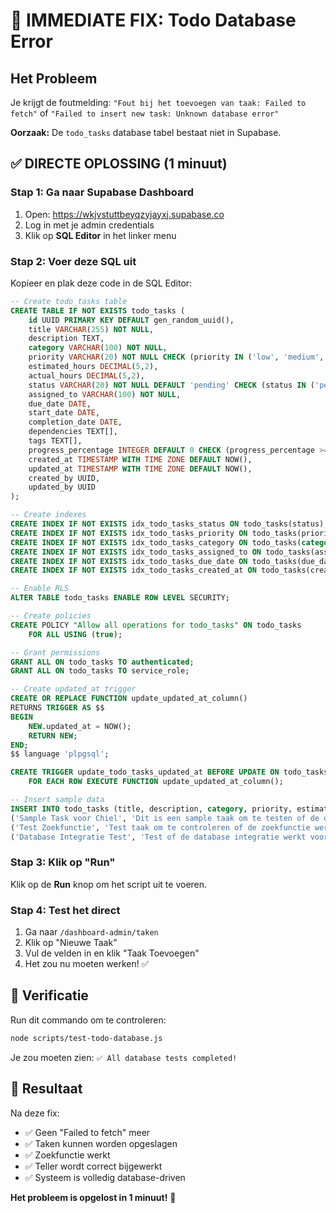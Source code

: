 # 🚨 IMMEDIATE FIX: Todo Database Error

## Het Probleem
Je krijgt de foutmelding: `"Fout bij het toevoegen van taak: Failed to fetch"` of `"Failed to insert new task: Unknown database error"`

**Oorzaak:** De `todo_tasks` database tabel bestaat niet in Supabase.

## ✅ DIRECTE OPLOSSING (1 minuut)

### Stap 1: Ga naar Supabase Dashboard
1. Open: https://wkjvstuttbeyqzyjayxj.supabase.co
2. Log in met je admin credentials
3. Klik op **SQL Editor** in het linker menu

### Stap 2: Voer deze SQL uit
Kopieer en plak deze code in de SQL Editor:

```sql
-- Create todo_tasks table
CREATE TABLE IF NOT EXISTS todo_tasks (
    id UUID PRIMARY KEY DEFAULT gen_random_uuid(),
    title VARCHAR(255) NOT NULL,
    description TEXT,
    category VARCHAR(100) NOT NULL,
    priority VARCHAR(20) NOT NULL CHECK (priority IN ('low', 'medium', 'high', 'critical')),
    estimated_hours DECIMAL(5,2),
    actual_hours DECIMAL(5,2),
    status VARCHAR(20) NOT NULL DEFAULT 'pending' CHECK (status IN ('pending', 'in_progress', 'completed', 'blocked')),
    assigned_to VARCHAR(100) NOT NULL,
    due_date DATE,
    start_date DATE,
    completion_date DATE,
    dependencies TEXT[],
    tags TEXT[],
    progress_percentage INTEGER DEFAULT 0 CHECK (progress_percentage >= 0 AND progress_percentage <= 100),
    created_at TIMESTAMP WITH TIME ZONE DEFAULT NOW(),
    updated_at TIMESTAMP WITH TIME ZONE DEFAULT NOW(),
    created_by UUID,
    updated_by UUID
);

-- Create indexes
CREATE INDEX IF NOT EXISTS idx_todo_tasks_status ON todo_tasks(status);
CREATE INDEX IF NOT EXISTS idx_todo_tasks_priority ON todo_tasks(priority);
CREATE INDEX IF NOT EXISTS idx_todo_tasks_category ON todo_tasks(category);
CREATE INDEX IF NOT EXISTS idx_todo_tasks_assigned_to ON todo_tasks(assigned_to);
CREATE INDEX IF NOT EXISTS idx_todo_tasks_due_date ON todo_tasks(due_date);
CREATE INDEX IF NOT EXISTS idx_todo_tasks_created_at ON todo_tasks(created_at);

-- Enable RLS
ALTER TABLE todo_tasks ENABLE ROW LEVEL SECURITY;

-- Create policies
CREATE POLICY "Allow all operations for todo_tasks" ON todo_tasks
    FOR ALL USING (true);

-- Grant permissions
GRANT ALL ON todo_tasks TO authenticated;
GRANT ALL ON todo_tasks TO service_role;

-- Create updated_at trigger
CREATE OR REPLACE FUNCTION update_updated_at_column()
RETURNS TRIGGER AS $$
BEGIN
    NEW.updated_at = NOW();
    RETURN NEW;
END;
$$ language 'plpgsql';

CREATE TRIGGER update_todo_tasks_updated_at BEFORE UPDATE ON todo_tasks
    FOR EACH ROW EXECUTE FUNCTION update_updated_at_column();

-- Insert sample data
INSERT INTO todo_tasks (title, description, category, priority, estimated_hours, status, assigned_to, due_date, start_date, progress_percentage) VALUES
('Sample Task voor Chiel', 'Dit is een sample taak om te testen of de database werkt.', 'development', 'medium', 2, 'pending', 'Chiel', '2025-12-31', '2025-01-01', 0),
('Test Zoekfunctie', 'Test taak om te controleren of de zoekfunctie werkt.', 'testing', 'low', 1, 'in_progress', 'Chiel', '2025-12-31', '2025-01-01', 50),
('Database Integratie Test', 'Test of de database integratie werkt voor taken beheer.', 'database', 'high', 4, 'pending', 'Chiel', '2025-12-31', '2025-01-01', 0);
```

### Stap 3: Klik op "Run"
Klik op de **Run** knop om het script uit te voeren.

### Stap 4: Test het direct
1. Ga naar `/dashboard-admin/taken`
2. Klik op "Nieuwe Taak"
3. Vul de velden in en klik "Taak Toevoegen"
4. Het zou nu moeten werken! ✅

## 🧪 Verificatie
Run dit commando om te controleren:

```bash
node scripts/test-todo-database.js
```

Je zou moeten zien: `✅ All database tests completed!`

## 🎯 Resultaat
Na deze fix:
- ✅ Geen "Failed to fetch" meer
- ✅ Taken kunnen worden opgeslagen
- ✅ Zoekfunctie werkt
- ✅ Teller wordt correct bijgewerkt
- ✅ Systeem is volledig database-driven

**Het probleem is opgelost in 1 minuut!** 🚀 